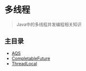 # 多线程

> Java中的多线程并发编程相关知识

## 主目录

- [AQS](./AQS.md)
- [CompletableFuture](./CompletableFuture.md)
- [ThreadLocal](./ThreadLocal.md)
